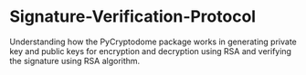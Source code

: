 # Signature-Verification-Protocol
Understanding how the PyCryptodome package works in generating private key and public keys for encryption and decryption using RSA and verifying the signature using RSA algorithm.
